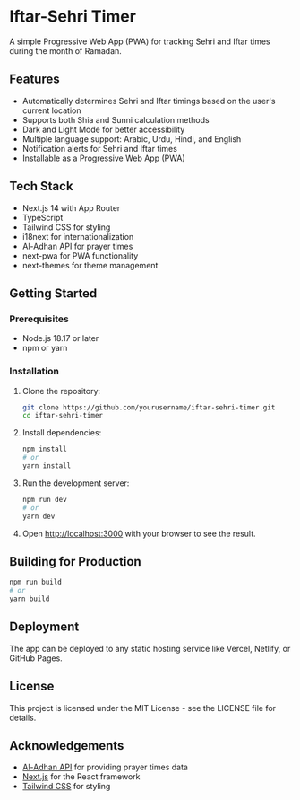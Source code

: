 # Iftar-Sehri Timer

A simple Progressive Web App (PWA) for tracking Sehri and Iftar times during the month of Ramadan.

## Features

- Automatically determines Sehri and Iftar timings based on the user's current location
- Supports both Shia and Sunni calculation methods
- Dark and Light Mode for better accessibility
- Multiple language support: Arabic, Urdu, Hindi, and English
- Notification alerts for Sehri and Iftar times
- Installable as a Progressive Web App (PWA)

## Tech Stack

- Next.js 14 with App Router
- TypeScript
- Tailwind CSS for styling
- i18next for internationalization
- Al-Adhan API for prayer times
- next-pwa for PWA functionality
- next-themes for theme management

## Getting Started

### Prerequisites

- Node.js 18.17 or later
- npm or yarn

### Installation

1. Clone the repository:
   ```bash
   git clone https://github.com/yourusername/iftar-sehri-timer.git
   cd iftar-sehri-timer
   ```

2. Install dependencies:
   ```bash
   npm install
   # or
   yarn install
   ```

3. Run the development server:
   ```bash
   npm run dev
   # or
   yarn dev
   ```

4. Open [http://localhost:3000](http://localhost:3000) with your browser to see the result.

## Building for Production

```bash
npm run build
# or
yarn build
```

## Deployment

The app can be deployed to any static hosting service like Vercel, Netlify, or GitHub Pages.

## License

This project is licensed under the MIT License - see the LICENSE file for details.

## Acknowledgements

- [Al-Adhan API](https://aladhan.com/prayer-times-api) for providing prayer times data
- [Next.js](https://nextjs.org/) for the React framework
- [Tailwind CSS](https://tailwindcss.com/) for styling 